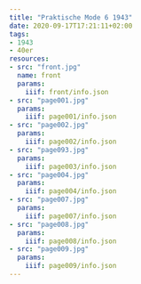 ```yaml
---
title: "Praktische Mode 6 1943"
date: 2020-09-17T17:21:11+02:00
tags:
- 1943
- 40er
resources:
- src: "front.jpg"
  name: front
  params:
    iiif: front/info.json
- src: "page001.jpg"
  params:
    iiif: page001/info.json
- src: "page002.jpg"
  params:
    iiif: page002/info.json
- src: "page093.jpg"
  params:
    iiif: page003/info.json
- src: "page004.jpg"
  params:
    iiif: page004/info.json
- src: "page007.jpg"
  params:
    iiif: page007/info.json
- src: "page008.jpg"
  params:
    iiif: page008/info.json
- src: "page009.jpg"
  params:
    iiif: page009/info.json
---
```

